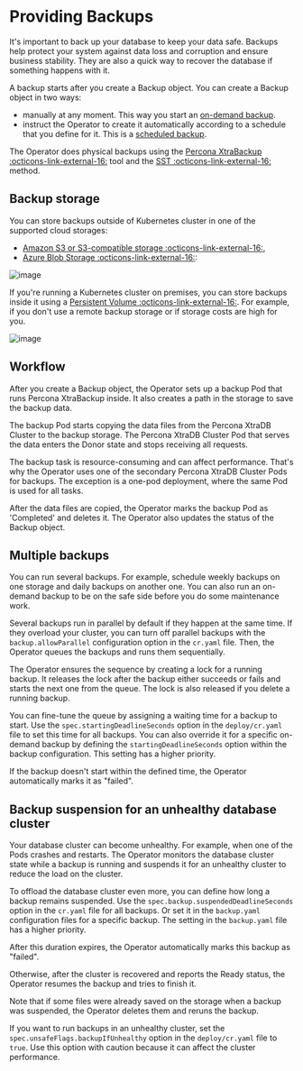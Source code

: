 # Providing Backups

It's important to back up your database to keep your data safe. 
Backups help protect your system against data loss and corruption and ensure business stability. They are also a quick way to recover the database if something happens with it.

A backup starts after you create a Backup object. You can create a Backup object in two ways:

* manually at any moment. This way you start an [on-demand backup](backups-ondemand.md).
* instruct the Operator to create it automatically according to a schedule that you define for it. This is a [scheduled backup](backups-scheduled.md).

The Operator does physical backups using the [Percona XtraBackup :octicons-link-external-16:](https://docs.percona.com/percona-xtrabackup/8.0/index.html) tool and the [SST :octicons-link-external-16:](https://galeracluster.com/library/documentation/sst.html) method. 

## Backup storage

You can store backups outside of Kubernetes cluster in one of the supported cloud storages:

* [Amazon S3 or S3-compatible storage :octicons-link-external-16:](https://en.wikipedia.org/wiki/Amazon_S3#S3_API_and_competing_services),
* [Azure Blob Storage :octicons-link-external-16:](https://azure.microsoft.com/en-us/services/storage/blobs/):

![image](assets/images/backup-cloud.svg)

If you're running a Kubernetes cluster on premises, you can  store backups inside it using a [Persistent Volume :octicons-link-external-16:](https://kubernetes.io/docs/concepts/storage/persistent-volumes/). For example, if you don't use a remote backup storage or if storage costs are high for you. 

![image](assets/images/backup-pv.svg)

## Workflow

After you create a Backup object, the Operator sets up a backup Pod that runs Percona XtraBackup inside. It also creates a path in the storage to save the backup data.

The backup Pod starts copying the data files from the Percona XtraDB Cluster  to the backup storage. The Percona XtraDB Cluster Pod that serves the data enters the Donor state and stops receiving all requests.

The backup task is resource-consuming and can affect performance. That's why the Operator uses one of the secondary Percona XtraDB Cluster Pods for backups. The exception is a one-pod deployment, where the same Pod is used for all tasks.

After the data files are copied, the Operator marks the backup Pod as 'Completed' and deletes it. The Operator also updates the status of the Backup object.


## Multiple backups

You can run several backups. For example, schedule weekly backups on one storage and daily backups on another one. You can also run an on-demand backup to be on the safe side before you do some maintenance work.  

Several backups run in parallel by default if they happen at the same time. If they overload your cluster, you can turn off parallel backups with the `backup.allowParallel` configuration option in the `cr.yaml` file. Then, the Operator queues the backups and runs them sequentially. 

The Operator ensures the sequence by creating a lock for a running backup. It releases the lock after the backup either succeeds or fails and starts the next one from the queue. The lock is also released if you delete a running backup. 

You can fine-tune the queue by assigning a waiting time for a backup to start. Use the `spec.startingDeadlineSeconds` option in the `deploy/cr.yaml` file to set this time for all backups. You can also override it for a specific  on-demand backup by defining the `startingDeadlineSeconds` option within the backup configuration. This setting has a higher priority.

If the backup doesn't start within the defined time, the Operator automatically marks it as "failed".

## Backup suspension for an unhealthy database cluster

Your database cluster can become unhealthy. For example, when one of the Pods crashes and restarts. The Operator monitors the database cluster state while a backup is running and suspends it for an unhealthy cluster to reduce the load on the cluster. 

To offload the database cluster even more, you can define how long a backup remains suspended. Use the `spec.backup.suspendedDeadlineSeconds` option in the `cr.yaml` file for all backups. Or set it in the `backup.yaml` configuration files for a specific backup. The setting in the `backup.yaml` file has a higher priority.

After this duration expires, the Operator automatically marks this backup as "failed". 

Otherwise, after the cluster is recovered and reports the Ready status, the Operator resumes the backup and tries to finish it. 

Note that if some files were already saved on the storage when a backup was suspended, the Operator deletes them and reruns the backup. 

If you want to run backups in an unhealthy cluster, set the `spec.unsafeFlags.backupIfUnhealthy` option in the `deploy/cr.yaml` file to `true`. Use this option with caution because it can affect the cluster performance. 






